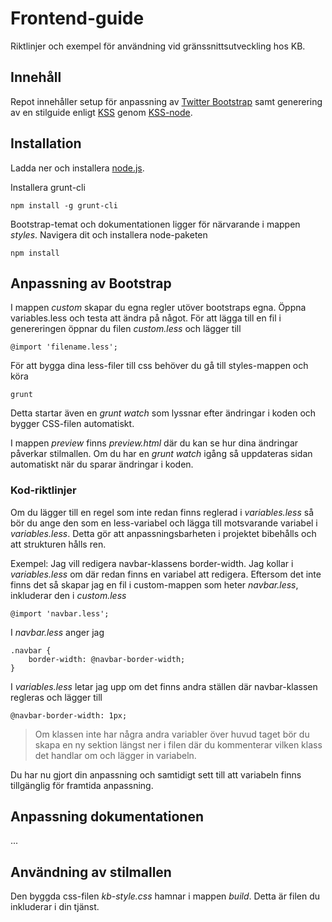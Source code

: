 # Frontend-guide
Riktlinjer och exempel för användning vid gränssnittsutveckling hos KB.

## Innehåll

Repot innehåller setup för anpassning av [Twitter Bootstrap](https://github.com/twbs/bootstrap) samt generering av en stilguide enligt [KSS](https://github.com/kneath/kss) genom [KSS-node](https://github.com/kss-node/kss-node).

## Installation

Ladda ner och installera [node.js](https://nodejs.org/download/).

Installera grunt-cli

    npm install -g grunt-cli

Bootstrap-temat och dokumentationen ligger för närvarande i mappen _styles_. Navigera dit och installera node-paketen

    npm install


## Anpassning av Bootstrap

I mappen _custom_ skapar du egna regler utöver bootstraps egna. Öppna variables.less och testa att ändra på något.
För att lägga till en fil i genereringen öppnar du filen _custom.less_ och lägger till

    @import 'filename.less';

För att bygga dina less-filer till css behöver du gå till styles-mappen och köra

    grunt
    
Detta startar även en _grunt watch_ som lyssnar efter ändringar i koden och bygger CSS-filen automatiskt.

I mappen _preview_ finns _preview.html_ där du kan se hur dina ändringar påverkar stilmallen. Om du har en _grunt watch_ igång så uppdateras sidan automatiskt när du sparar ändringar i koden.

### Kod-riktlinjer

Om du lägger till en regel som inte redan finns reglerad i _variables.less_ så bör du ange den som en less-variabel och lägga till motsvarande variabel i _variables.less_. Detta gör att anpassningsbarheten i projektet bibehålls och att strukturen hålls ren.

Exempel:
Jag vill redigera navbar-klassens border-width. Jag kollar i _variables.less_ om där redan finns en variabel att redigera. Eftersom det inte finns det så skapar jag en fil i custom-mappen som heter _navbar.less_, inkluderar den i _custom.less_

    @import 'navbar.less';
    
I _navbar.less_ anger jag

    .navbar {
        border-width: @navbar-border-width;
    }
I _variables.less_ letar jag upp om det finns andra ställen där navbar-klassen regleras och lägger till

    @navbar-border-width: 1px;
>Om klassen inte har några andra variabler över huvud taget bör du skapa en ny sektion längst ner i filen där du kommenterar vilken klass det handlar om och lägger in variabeln.

Du har nu gjort din anpassning och samtidigt sett till att variabeln finns tillgänglig för framtida anpassning.

## Anpassning dokumentationen

...

## Användning av stilmallen

Den byggda css-filen _kb-style.css_ hamnar i mappen _build_. Detta är filen du inkluderar i din tjänst.
